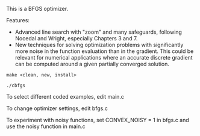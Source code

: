 This is a BFGS optimizer.


Features:
- Advanced line search with "zoom" and many safeguards, following Nocedal
  and Wright, especially Chapters 3 and 7.
- New techniques for solving optimization problems with significantly more
  noise in the function evaluation than in the gradient. This could be
  relevant for numerical applications where an accurate discrete gradient
  can be computed around a given partially converged solution.

`make <clean, new, install>`

`./cbfgs`

To select different coded examples, edit main.c

To change optimizer settings, edit bfgs.c

To experiment with noisy functions, set CONVEX_NOISY = 1 in bfgs.c and
use the noisy function in main.c



